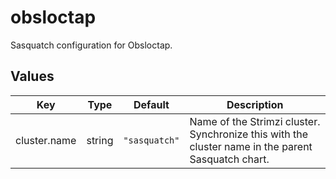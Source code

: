 # obsloctap

Sasquatch configuration for Obsloctap.

## Values

| Key | Type | Default | Description |
|-----|------|---------|-------------|
| cluster.name | string | `"sasquatch"` | Name of the Strimzi cluster. Synchronize this with the cluster name in the parent Sasquatch chart. |
